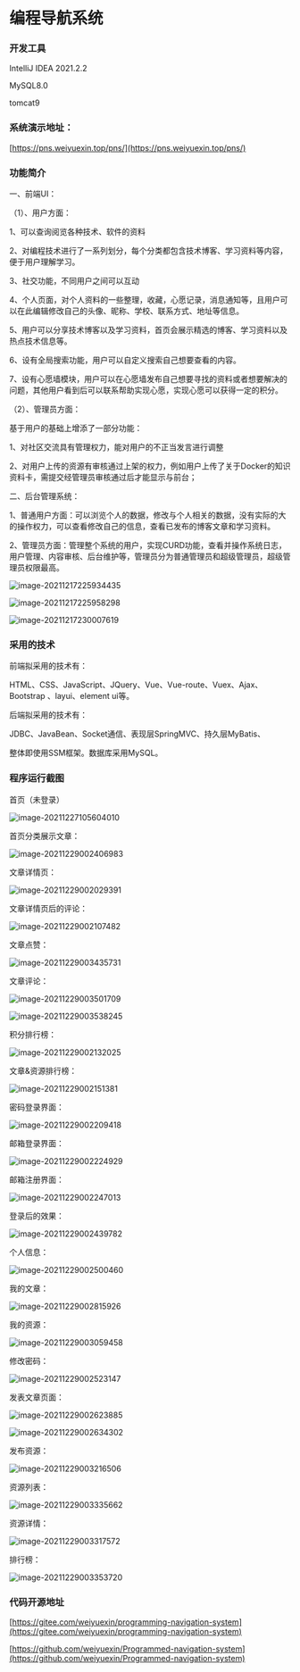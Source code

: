 # 编程导航系统

### 开发工具

IntelliJ IDEA 2021.2.2

MySQL8.0

tomcat9

### 系统演示地址：

[https://pns.weiyuexin.top/pns/](https://pns.weiyuexin.top/pns/)

### 功能简介

一、前端UI：

（1）、用户方面：

1、可以查询阅览各种技术、软件的资料

2、对编程技术进行了一系列划分，每个分类都包含技术博客、学习资料等内容，便于用户理解学习。

3、社交功能，不同用户之间可以互动

4、个人页面，对个人资料的一些整理，收藏，心愿记录，消息通知等，且用户可以在此编辑修改自己的头像、昵称、学校、联系方式、地址等信息。

5、用户可以分享技术博客以及学习资料，首页会展示精选的博客、学习资料以及热点技术信息等。

6、设有全局搜索功能，用户可以自定义搜索自己想要查看的内容。

7、设有心愿墙模块，用户可以在心愿墙发布自己想要寻找的资料或者想要解决的问题，其他用户看到后可以联系帮助实现心愿，实现心愿可以获得一定的积分。

 

（2）、管理员方面：

基于用户的基础上增添了一部分功能：

1、对社区交流具有管理权力，能对用户的不正当发言进行调整

2、对用户上传的资源有审核通过上架的权力，例如用户上传了关于Docker的知识资料卡，需提交经管理员审核通过后才能显示与前台；

二、后台管理系统：

  1、普通用户方面：可以浏览个人的数据，修改与个人相关的数据，没有实际的大的操作权力，可以查看修改自己的信息，查看已发布的博客文章和学习资料。

  2、管理员方面：管理整个系统的用户，实现CURD功能，查看并操作系统日志，用户管理、内容审核、后台维护等，管理员分为普通管理员和超级管理员，超级管理员权限最高。

![image-20211217225934435](https://cdn.jsdelivr.net/gh/weiyuexin/blogimg@latest/img/202112172259580.png)

![image-20211217225958298](https://cdn.jsdelivr.net/gh/weiyuexin/blogimg@latest/img/202112172259352.png)

![image-20211217230007619](https://cdn.jsdelivr.net/gh/weiyuexin/blogimg@latest/img/202112172300677.png)

### 采用的技术

前端拟采用的技术有：

HTML、CSS、JavaScript、JQuery、Vue、Vue-route、Vuex、Ajax、Bootstrap 、layui、element ui等。

后端拟采用的技术有：

  JDBC、JavaBean、Socket通信、表现层SpringMVC、持久层MyBatis、

整体即使用SSM框架。数据库采用MySQL。

### 程序运行截图

首页（未登录）

![image-20211227105604010](https://cdn.jsdelivr.net/gh/weiyuexin/blogimg@latest/img/202112271056218.png)

首页分类展示文章：

![image-20211229002406983](https://cdn.jsdelivr.net/gh/weiyuexin/blogimg@latest/img/202112290024166.png)

文章详情页：

![image-20211229002029391](https://cdn.jsdelivr.net/gh/weiyuexin/blogimg@latest/img/202112290020727.png)

文章详情页后的评论：

![image-20211229002107482](https://cdn.jsdelivr.net/gh/weiyuexin/blogimg@latest/img/202112290021617.png)

文章点赞：

![image-20211229003435731](https://cdn.jsdelivr.net/gh/weiyuexin/blogimg@latest/img/202112290034052.png)

文章评论：

![image-20211229003501709](https://cdn.jsdelivr.net/gh/weiyuexin/blogimg@latest/img/202112290035917.png)

![image-20211229003538245](https://cdn.jsdelivr.net/gh/weiyuexin/blogimg@latest/img/202112290035370.png)

积分排行榜：

![image-20211229002132025](https://cdn.jsdelivr.net/gh/weiyuexin/blogimg@latest/img/202112290021091.png)

文章&资源排行榜：

![image-20211229002151381](https://cdn.jsdelivr.net/gh/weiyuexin/blogimg@latest/img/202112290021445.png)

密码登录界面：

![image-20211229002209418](https://cdn.jsdelivr.net/gh/weiyuexin/blogimg@latest/img/202112290022258.png)

邮箱登录界面：

![image-20211229002224929](https://cdn.jsdelivr.net/gh/weiyuexin/blogimg@latest/img/202112290022835.png)

邮箱注册界面：

![image-20211229002247013](https://cdn.jsdelivr.net/gh/weiyuexin/blogimg@latest/img/202112290022890.png)

登录后的效果：

![image-20211229002439782](https://cdn.jsdelivr.net/gh/weiyuexin/blogimg@latest/img/202112290024884.png)

个人信息：

![image-20211229002500460](https://cdn.jsdelivr.net/gh/weiyuexin/blogimg@latest/img/202112290025587.png)

我的文章：

![image-20211229002815926](https://cdn.jsdelivr.net/gh/weiyuexin/blogimg@latest/img/202112290028038.png)

我的资源：

![image-20211229003059458](https://cdn.jsdelivr.net/gh/weiyuexin/blogimg@latest/img/202112290030567.png)

修改密码：

![image-20211229002523147](https://cdn.jsdelivr.net/gh/weiyuexin/blogimg@latest/img/202112290025273.png)

发表文章页面：

![image-20211229002623885](https://cdn.jsdelivr.net/gh/weiyuexin/blogimg@latest/img/202112290026039.png)

![image-20211229002634302](https://cdn.jsdelivr.net/gh/weiyuexin/blogimg@latest/img/202112290026554.png)

发布资源：

![image-20211229003216506](https://cdn.jsdelivr.net/gh/weiyuexin/blogimg@latest/img/202112290032623.png)

资源列表：

![image-20211229003335662](https://cdn.jsdelivr.net/gh/weiyuexin/blogimg@latest/img/202112290033816.png)

资源详情：

![image-20211229003317572](https://cdn.jsdelivr.net/gh/weiyuexin/blogimg@latest/img/202112290033718.png)

排行榜：

![image-20211229003353720](https://cdn.jsdelivr.net/gh/weiyuexin/blogimg@latest/img/202112290033880.png)

### 代码开源地址

[https://gitee.com/weiyuexin/programming-navigation-system](https://gitee.com/weiyuexin/programming-navigation-system)

[https://github.com/weiyuexin/Programmed-navigation-system](https://github.com/weiyuexin/Programmed-navigation-system)
